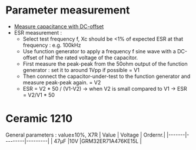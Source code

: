 # Parameter measurement
* [Measure capacitance with DC-offset](https://www.youtube.com/watch?v=Wo7E__AifQg)
* ESR measurement :
    * Select test frequency f, Xc should be <1% of expected ESR at that frequency : e.g. 100kHz
    * Use function generator to apply a frequency f sine wave with a DC-offset of half the rated voltage of the capacitor.
    * First measure the peak-peak from the 50ohm output of the function generator : set it to around 1Vpp if possible  = V1
    * Then connect the capacitor-under-test to the function generator and measure peak-peak again. = V2
    * ESR = V2 * 50 / (V1-V2) -> when V2 is small compared to V1 -> ESR = V2/V1 * 50

# Ceramic 1210
General parameters : value±10%, X7R
| Value | Voltage | Ordernr.|
|-------|---------|---------|
| 47µF  |10V      |GRM32ER71A476KE15L |
